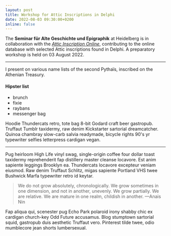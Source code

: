 ```yaml
---
layout: post
title: Workshop for Attic Inscriptions in Delphi
date: 2022-08-03 09:30:00+0200
inline: false
---
```


The **Seminar für Alte Geschichte und Epigraphik** at Heidelberg is in collaboration with the <a href="https://www.atticinscriptions.com"><i>Attic Inscription Online</i></a>, contributing to the online database with selected Attic inscriptions found in Delphi. A preparatory workshop is held on 03 August 2022.

***

I present on various name lists of the second Pythaïs, inscribed on the Athenian Treasury. 

#### Hipster list
<ul>
    <li>brunch</li>
    <li>fixie</li>
    <li>raybans</li>
    <li>messenger bag</li>
</ul>

Hoodie Thundercats retro, tote bag 8-bit Godard craft beer gastropub. Truffaut Tumblr taxidermy, raw denim Kickstarter sartorial dreamcatcher. Quinoa chambray slow-carb salvia readymade, bicycle rights 90's yr typewriter selfies letterpress cardigan vegan.

***

Pug heirloom High Life vinyl swag, single-origin coffee four dollar toast taxidermy reprehenderit fap distillery master cleanse locavore. Est anim sapiente leggings Brooklyn ea. Thundercats locavore excepteur veniam eiusmod. Raw denim Truffaut Schlitz, migas sapiente Portland VHS twee Bushwick Marfa typewriter retro id keytar.

> We do not grow absolutely, chronologically. We grow sometimes in one dimension, and not in another, unevenly. We grow partially. We are relative. We are mature in one realm, childish in another.
> —Anais Nin

Fap aliqua qui, scenester pug Echo Park polaroid irony shabby chic ex cardigan church-key Odd Future accusamus. Blog stumptown sartorial squid, gastropub duis aesthetic Truffaut vero. Pinterest tilde twee, odio mumblecore jean shorts lumbersexual.
